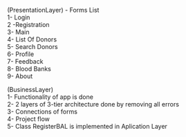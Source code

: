  (PresentationLayer) - Forms List                                                                   
1- Login                                                                         
2 -Registration                                                                 
3- Main                                                                    
4- List Of Donors                                                     
5- Search Donors                                                       
6- Profile                                                                              
7- Feedback                                                                                  
8- Blood Banks                                                                             
9- About                                                                                                

(BusinessLayer)                                                                                             
1- Functionality of app is done                                                                                
2- 2 layers of 3-tier architecture done by removing all errors                                                                       
3- Connections of forms                                                                                             
4- Project flow   
5- Class RegisterBAL is implemented in Aplication Layer
